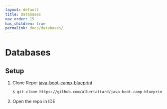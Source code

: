 ```yaml
---
layout: default
title: Databases
nav_order: 15
has_children: true
permalink: docs/databases/
---
```


# Databases

## Setup

1. Clone Repo: [java-boot-camp-blueprint](https://github.com/albertattard/java-boot-camp-blueprint)

    ```bash
    $ git clone https://github.com/albertattard/java-boot-camp-blueprint.git
    ```

1. Open the repo in IDE
